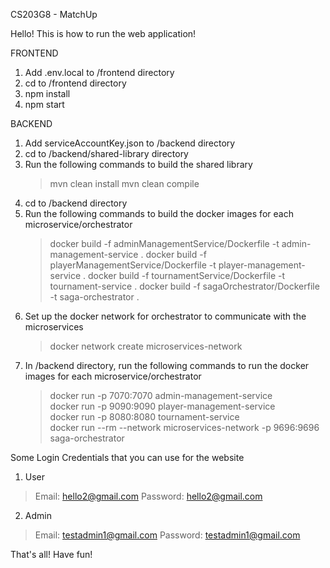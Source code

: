 CS203G8 - MatchUp

Hello! This is how to run the web application!

FRONTEND
1. Add .env.local to /frontend directory
2. cd to /frontend directory
3. npm install
4. npm start

BACKEND
1. Add serviceAccountKey.json to /backend directory
2. cd to /backend/shared-library directory 
3. Run the following commands to build the shared library
    > mvn clean install
    > mvn clean compile
4. cd to /backend directory
5. Run the following commands to build the docker images for each microservice/orchestrator
    > docker build -f adminManagementService/Dockerfile -t admin-management-service .
    > docker build -f playerManagementService/Dockerfile -t player-management-service .
    > docker build -f tournamentService/Dockerfile -t tournament-service .
    > docker build -f sagaOrchestrator/Dockerfile -t saga-orchestrator .
6. Set up the docker network for orchestrator to communicate with the microservices
    > docker network create microservices-network
7. In /backend directory, run the following commands to run the docker images for each microservice/orchestrator
    > docker run -p 7070:7070 admin-management-service    
    > docker run -p 9090:9090 player-management-service    
    > docker run -p 8080:8080 tournament-service    
    > docker run --rm --network microservices-network -p 9696:9696 saga-orchestrator

Some Login Credentials that you can use for the website
1. User
> Email: hello2@gmail.com
> Password: hello2@gmail.com

2. Admin
> Email: testadmin1@gmail.com
> Password: testadmin1@gmail.com

That's all! Have fun!